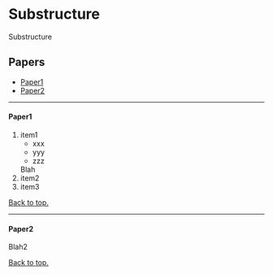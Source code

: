 # <a name="top"></a>Substructure
Substructure

## Papers

* [Paper1](#paper1)
* [Paper2](#paper2)

----------------------------------------------------------------------
#### <a name="paper1"></a>Paper1

<ol>
<li> item1
     <ul>
     <li> xxx
     <li> yyy
     <li> zzz
     </ul>
     Blah

<li> item2

<li> item3

</ol>

[Back to top.](#top)

----------------------------------------------------------------------
#### <a name="paper2"></a>Paper2

Blah2

[Back to top.](#top)
